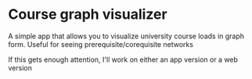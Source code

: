# Course graph visualizer

A simple app that allows you to visualize university course loads in graph form. Useful for seeing prerequisite/corequisite networks

If this gets enough attention, I'll work on either an app version or a web version
